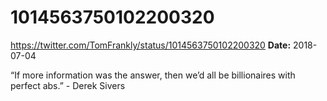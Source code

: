 # 1014563750102200320
https://twitter.com/TomFrankly/status/1014563750102200320
**Date:** 2018-07-04

“If more information was the answer, then we’d all be billionaires with perfect abs.” - Derek Sivers
